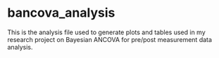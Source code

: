 # bancova_analysis
This is the analysis file used to generate plots and tables used in my research project on Bayesian ANCOVA for pre/post measurement data analysis.
